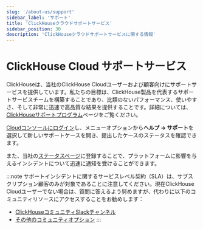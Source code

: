 ```yaml
---
slug: '/about-us/support'
sidebar_label: 'サポート'
title: 'ClickHouseクラウドサポートサービス'
sidebar_position: 30
description: 'ClickHouseクラウドサポートサービスに関する情報'
---
```





# ClickHouse Cloud サポートサービス

ClickHouseは、当社のClickHouse Cloudユーザーおよび顧客向けにサポートサービスを提供しています。私たちの目標は、ClickHouse製品を代表するサポートサービスチームを構築することであり、比類のないパフォーマンス、使いやすさ、そして非常に迅速で高品質な結果を提供することです。詳細については、[ClickHouseサポートプログラム](https://clickhouse.com/support/program/)ページをご覧ください。

[Cloudコンソールにログイン](https://console.clickhouse.cloud/support)し、メニューオプションから**ヘルプ -> サポート**を選択して新しいサポートケースを開き、提出したケースのステータスを確認できます。

また、当社の[ステータスページ](https://status.clickhouse.com)に登録することで、プラットフォームに影響を与えるインシデントについて迅速に通知を受けることができます。

:::note
サポートインシデントに関するサービスレベル契約（SLA）は、サブスクリプション顧客のみが対象であることに注意してください。現在ClickHouse Cloudユーザーでない場合は、質問に答えるよう努めますが、代わりに以下のコミュニティリソースにアクセスすることをお勧めします：

- [ClickHouseコミュニティSlackチャンネル](https://clickhouse.com/slack)
- [その他のコミュニティオプション](https://github.com/ClickHouse/ClickHouse/blob/master/README.md#useful-links)
:::
